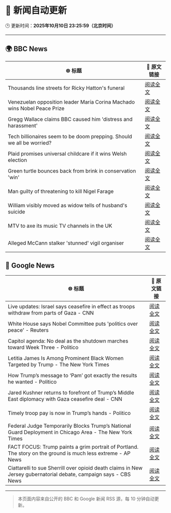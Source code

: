 # 🧠 新闻自动更新

🕒 更新时间：**2025年10月10日 23:25:59（北京时间）**

---

## 🌍 BBC News

| 🌐 标题 | 🔗 原文链接 |
|--------|-------------|
| Thousands line streets for Ricky Hatton's funeral | [阅读全文](https://www.bbc.com/news/articles/cvgq2z68n02o?at_medium=RSS&at_campaign=rss) |
| Venezuelan opposition leader María Corina Machado wins Nobel Peace Prize | [阅读全文](https://www.bbc.com/news/articles/c70821201ego?at_medium=RSS&at_campaign=rss) |
| Gregg Wallace claims BBC caused him 'distress and harassment' | [阅读全文](https://www.bbc.com/news/articles/cg7dlem0vdno?at_medium=RSS&at_campaign=rss) |
| Tech billionaires seem to be doom prepping. Should we all be worried? | [阅读全文](https://www.bbc.com/news/articles/cly17834524o?at_medium=RSS&at_campaign=rss) |
| Plaid promises universal childcare if it wins Welsh election | [阅读全文](https://www.bbc.com/news/articles/cewnv2xprzko?at_medium=RSS&at_campaign=rss) |
| Green turtle bounces back from brink in conservation 'win' | [阅读全文](https://www.bbc.com/news/articles/cg426qqqqnro?at_medium=RSS&at_campaign=rss) |
| Man guilty of threatening to kill Nigel Farage | [阅读全文](https://www.bbc.com/news/articles/cdx216n1529o?at_medium=RSS&at_campaign=rss) |
| William visibly moved as widow tells of husband's suicide | [阅读全文](https://www.bbc.com/news/articles/c2ej877g7w1o?at_medium=RSS&at_campaign=rss) |
| MTV to axe its music TV channels in the UK | [阅读全文](https://www.bbc.com/news/articles/cdr612yz8p0o?at_medium=RSS&at_campaign=rss) |
| Alleged McCann stalker 'stunned' vigil organiser | [阅读全文](https://www.bbc.com/news/articles/c4gknrxdpy3o?at_medium=RSS&at_campaign=rss) |

## 📰 Google News

| 🌐 标题 | 🔗 原文链接 |
|--------|-------------|
| Live updates: Israel says ceasefire in effect as troops withdraw from parts of Gaza - CNN | [阅读全文](https://news.google.com/rss/articles/CBMiigFBVV95cUxOVXVDV0haazNUMlpwSjhJaFBOeU1Mc0VqNW5hdlFIdFoyY24tWHpsZFNsLWRWLXdrQlVkNjc5ODVud0E3d0o5cWQ1clA0SnlHV002b1ltWndLMzBjcGFpcXZ1SWNtdkVZLXh2ZzQ3M05sYkdKekFlVWlqbENWMVhqWlFIQ2RrY1lVbWc?oc=5) |
| White House says Nobel Committee puts 'politics over peace' - Reuters | [阅读全文](https://news.google.com/rss/articles/CBMirwFBVV95cUxOX1hpTGRxdGhsRWZaRVRnNXg3LUM2VGI0SlRhM0tMTnZ6YlN1aXpiWFp2bVdfX2VNTjVuM0lyVVpWTkRReDBGc2ZsNVhMbEktb3RyOFctbmwtek5xbnlNbWlGZHhZTzFaWU1Fa3RwS3BPMmgyRmFTVmRzME1yaE1sSjI5b2lvT1dlQlhyQVRDQVpuUVJsTXBMTHRCNWQzNWhjTHBqajljNWlhTGVqenRV?oc=5) |
| Capitol agenda: No deal as the shutdown marches toward Week Three - Politico | [阅读全文](https://news.google.com/rss/articles/CBMiyAFBVV95cUxOTWJQanpqWUhHV2tDTlRkR1dFakRtei1XbU5KanFyeUprMWkxY0pmVW1HUnRRRlowN2RPUFZrVFRNSVlsb1owTWdNcWcxUld3cGczVWNFRWxDTlBmQklkRHpwXzViTEpwZW9Ib0dhYVBOSnB6d2pKbF9SazFfdGRnbHJ2V1FhNFQzSTV3bDdwa3FKYm05N0EzQzRYZzMyU25NOVE3QWk5MGg3WWxCY3ZqcDIwZW1jY3phMzZ0XzJsTFREU2l4dUVJYw?oc=5) |
| Letitia James Is Among Prominent Black Women Targeted by Trump - The New York Times | [阅读全文](https://news.google.com/rss/articles/CBMilgFBVV95cUxQMXpLLXJBbW9HTkJ4c2NLOWdVZ3JXaUFkUk9jWXRveVc3WWNvUHlLUzBsRHcwUEJBR0hfNmhhcjl1UWVpbGtSQnZzbzVSV2lEUjZWOWZ1WEdibHNuM1RobWRwSGh5UmMwcDRyeFlzemtJeTNTenFOTXVjcVBrdkxZWUF1UnRDOEJPUXNIa1JMbWJ3OGZqUUE?oc=5) |
| How Trump’s message to ‘Pam’ got exactly the results he wanted - Politico | [阅读全文](https://news.google.com/rss/articles/CBMijAFBVV95cUxObzl6RlVJUkJ1NVJldlhFaVBES1llMEFLVVFnU0gxaG5Mb052U3JHVk9PSTNFUlZWMktCN0JGVU4wd2dtZGV4RXNseHFib2tYME1tRXQzM3hFTExtb1k3ak5heEVUVXBoOEMtd0tGMFR4MUx1N2ZhYWN4Si1fNmk5OC02RjZlTndCRlpWSQ?oc=5) |
| Jared Kushner returns to forefront of Trump’s Middle East diplomacy with Gaza ceasefire deal - CNN | [阅读全文](https://news.google.com/rss/articles/CBMieEFVX3lxTE45amN6OFJjVEZXaUNGRkUtUU40TmZBSTRoeFp3U2ROcGI1Z0J6dWxkSjB1Tl8yMTQ5OFJyRDV5T1ppT2JmY2NIUFNPODlmVFdUV2lNUlJrTW9oa2VCZ2JDbm56WFJrNFNVdnpCQ3RZcVA4ME1xb0o1dg?oc=5) |
| Timely troop pay is now in Trump’s hands - Politico | [阅读全文](https://news.google.com/rss/articles/CBMiqgFBVV95cUxOaUJDcGZCdFJ6aDA4eHBSZ0xjMHZNNWc2STBPU2NuWjF5M29XTWl5ajBDbkktVVNVRFlRRnF1M2h6cGNWVDlqeVZLbzBmWEZRUUVieVdaWWJ2TWpXVldhREV2WENwLTFaLVlOejg0YmJJMldwX05OY2tQYVY3eW02czBJdG85ZGlMdmJzU2o4a0cwT28zUHBOYUd0V3VNWUZlNHhWTkFrUm1tQQ?oc=5) |
| Federal Judge Temporarily Blocks Trump’s National Guard Deployment in Chicago Area - The New York Times | [阅读全文](https://news.google.com/rss/articles/CBMihwFBVV95cUxQYnRrSHNUR1p2RVpSb2JUY3NCTmNPQnQ2V084TVkwVmNRdjFCWW5Zd2dvV1V0QmpDUEVOR2J2QmVnZGZJa1Atck1wVWhUVWtyY2lYTEo0QUtEMlBYdDJkVE85RXNLUFNDWjN1cnJIOHdEdng2bUZYUFpuTkNDbUwwOGFEMEhUOUE?oc=5) |
| FACT FOCUS: Trump paints a grim portrait of Portland. The story on the ground is much less extreme - AP News | [阅读全文](https://news.google.com/rss/articles/CBMirAFBVV95cUxOSTBlaWMyeUN5dk8wUHZsWHV2OVhvZmpMTUVEVzFPbHB5V1laYUN3U01udEpHM1pmOVZaZWN4ekZmYThfcWpjUHRsdl9mQllSbGNtTzhWTDZIZnptckUyNlFDOHNveWpjM3ZycUtaODI3a01fZHEyVm15TGRBdEw4djRmVXVmWmZWOWlYRGNmaEJZajEzYkcwUG1SWkx3NTVkaGVtc1VvMjl3dXZv?oc=5) |
| Ciattarelli to sue Sherrill over opioid death claims in New Jersey gubernatorial debate, campaign says - CBS News | [阅读全文](https://news.google.com/rss/articles/CBMilAFBVV95cUxOTzZLM2lqUWZPVW5NNXhnVWlUSldjVTNLalhBYk1SX2RKVVRsSDk3amRNdTZfZkNzMVhVeFRXNk9CSXZUaHg5VzJROGN1cnVwVjRTM19lTkI3QlRMMHZLZ19Dd3NpcHBVRlQ4WnBLdEhNaDl0MGtZTlEwRHctb1c2TFJXSkpfNURTQ0pxUlQ4cmZfSkM0?oc=5) |

---
> 本页面内容来自公开的 BBC 和 Google 新闻 RSS 源，每 10 分钟自动更新。